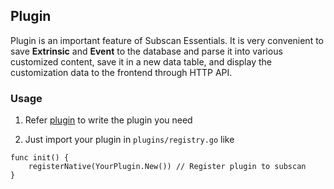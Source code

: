 ## Plugin

Plugin is an important feature of Subscan Essentials.
It is very convenient to save **Extrinsic** and **Event** to the database and parse it into various customized content, save it in a new data table, and display the customization data to the frontend through HTTP API.

### Usage

1. Refer [plugin](https://github.com/itering/subscan-plugin) to write the plugin you need

1. Just import your plugin in ``plugins/registry.go`` like

```
func init() {
	registerNative(YourPlugin.New()) // Register plugin to subscan
}
```